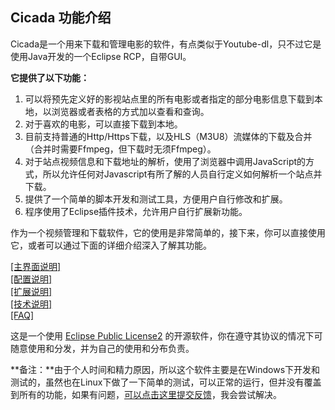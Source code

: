 Cicada 功能介绍
-----------

  
Cicada是一个用来下载和管理电影的软件，有点类似于Youtube-dl，只不过它是使用Java开发的一个Eclipse RCP，自带GUI。  

**它提供了以下功能：**

1.  可以将预先定义好的影视站点里的所有电影或者指定的部分电影信息下载到本地，以浏览器或者表格的方式加以查看和查询。
2.  对于喜欢的电影，可以直接下载到本地。
3.  目前支持普通的Http/Https下载，以及HLS（M3U8）流媒体的下载及合并（合并时需要Ffmpeg，但下载时无须Ffmpeg）。
4.  对于站点视频信息和下载地址的解析，使用了浏览器中调用JavaScript的方式，所以允许任何对Javascript有所了解的人员自行定义如何解析一个站点并下载。
5.  提供了一个简单的脚本开发和测试工具，方便用户自行修改和扩展。
6.  程序使用了Eclipse插件技术，允许用户自行扩展新功能。  

作为一个视频管理和下载软件，它的使用是非常简单的，接下来，你可以直接使用它，或者可以通过下面的详细介绍深入了解其功能。  

[\[主界面说明\]](content/ui.html)  
[\[配置说明\]](content/config.html)  
[\[扩展说明\]](content/extension.html)  
[\[技术说明\]](content/tech.html)  
[\[FAQ\]](content/faq.html)  

这是一个使用 [Eclipse Public License2](https://www.eclipse.org/legal/epl-2.0/) 的开源软件，你在遵守其协议的情况下可随意使用和分发，并为自己的使用和分布负责。

**备注：**由于个人时间和精力原因，所以这个软件主要是在Windows下开发和测试的，虽然也在Linux下做了一下简单的测试，可以正常的运行，但并没有覆盖到所有的功能，如果有问题，[可以点击这里提交反馈](https://github.com/aquariusStudio/cicada/issues)，我会尝试解决。
